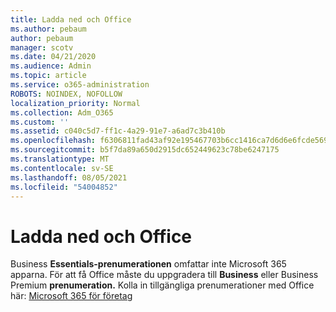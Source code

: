```yaml
---
title: Ladda ned och Office
ms.author: pebaum
author: pebaum
manager: scotv
ms.date: 04/21/2020
ms.audience: Admin
ms.topic: article
ms.service: o365-administration
ROBOTS: NOINDEX, NOFOLLOW
localization_priority: Normal
ms.collection: Adm_O365
ms.custom: ''
ms.assetid: c040c5d7-ff1c-4a29-91e7-a6ad7c3b410b
ms.openlocfilehash: f6306811fad43af92e195467703b6cc1416ca7d6d6e6fcde56901e895f8c8239
ms.sourcegitcommit: b5f7da89a650d2915dc652449623c78be6247175
ms.translationtype: MT
ms.contentlocale: sv-SE
ms.lasthandoff: 08/05/2021
ms.locfileid: "54004852"
---
```

# <a name="download-and-install-office"></a>Ladda ned och Office

Business **Essentials-prenumerationen** omfattar inte Microsoft 365 apparna. För att få Office måste du uppgradera till **Business** eller Business Premium **prenumeration.** Kolla in tillgängliga prenumerationer med Office här: [Microsoft 365 för företag](https://products.office.com/compare-all-microsoft-office-products?tab=2)
  

